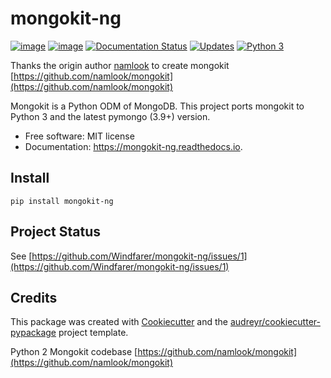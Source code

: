 # mongokit-ng

[![image](https://img.shields.io/pypi/v/mongokit-ng.svg)](https://pypi.python.org/pypi/mongokit-ng) [![image](https://img.shields.io/travis/Windfarer/mongokit-ng.svg)](https://travis-ci.org/Windfarer/mongokit-ng) [![Documentation
Status](https://readthedocs.org/projects/mongokit-ng/badge/?version=latest)](https://mongokit-ng.readthedocs.io/en/latest/?badge=latest) [![Updates](https://pyup.io/repos/github/Windfarer/mongokit-ng/shield.svg)](https://pyup.io/repos/github/Windfarer/mongokit-ng/) [![Python 3](https://pyup.io/repos/github/Windfarer/mongokit-ng/python-3-shield.svg)](https://pyup.io/repos/github/Windfarer/mongokit-ng/)


Thanks the origin author [namlook](https://github.com/namlook) to create mongokit [https://github.com/namlook/mongokit](https://github.com/namlook/mongokit)

Mongokit is a Python ODM of MongoDB.
This project ports mongokit to Python 3 and the latest pymongo (3.9+) version.

  - Free software: MIT license
  - Documentation: <https://mongokit-ng.readthedocs.io>.

## Install

```
pip install mongokit-ng
```

## Project Status
See [https://github.com/Windfarer/mongokit-ng/issues/1](https://github.com/Windfarer/mongokit-ng/issues/1)

## Credits

This package was created with
[Cookiecutter](https://github.com/audreyr/cookiecutter) and the
[audreyr/cookiecutter-pypackage](https://github.com/audreyr/cookiecutter-pypackage)
project template.

Python 2 Mongokit codebase [https://github.com/namlook/mongokit](https://github.com/namlook/mongokit)
